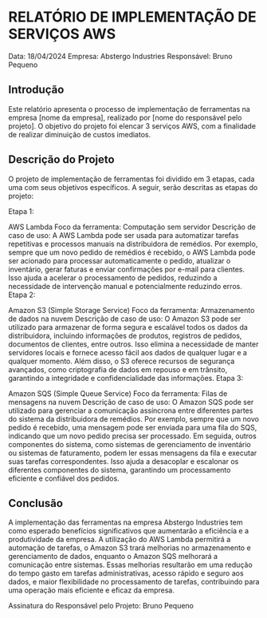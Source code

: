 # RELATÓRIO DE IMPLEMENTAÇÃO DE SERVIÇOS AWS

Data: 18/04/2024
Empresa: Abstergo Industries 
Responsável: Bruno Pequeno

## Introdução
Este relatório apresenta o processo de implementação de ferramentas na empresa [nome da empresa], realizado por [nome do responsável pelo projeto]. O objetivo do projeto foi elencar 3 serviços AWS, com a finalidade de realizar diminuição de custos imediatos.

## Descrição do Projeto
O projeto de implementação de ferramentas foi dividido em 3 etapas, cada uma com seus objetivos específicos. A seguir, serão descritas as etapas do projeto:

Etapa 1:

AWS Lambda
Foco da ferramenta: Computação sem servidor
Descrição de caso de uso: A AWS Lambda pode ser usada para automatizar tarefas repetitivas e processos manuais na distribuidora de remédios. Por exemplo, sempre que um novo pedido de remédios é recebido, o AWS Lambda pode ser acionado para processar automaticamente o pedido, atualizar o inventário, gerar faturas e enviar confirmações por e-mail para clientes. Isso ajuda a acelerar o processamento de pedidos, reduzindo a necessidade de intervenção manual e potencialmente reduzindo erros.
Etapa 2:

Amazon S3 (Simple Storage Service)
Foco da ferramenta: Armazenamento de dados na nuvem
Descrição de caso de uso: O Amazon S3 pode ser utilizado para armazenar de forma segura e escalável todos os dados da distribuidora, incluindo informações de produtos, registros de pedidos, documentos de clientes, entre outros. Isso elimina a necessidade de manter servidores locais e fornece acesso fácil aos dados de qualquer lugar e a qualquer momento. Além disso, o S3 oferece recursos de segurança avançados, como criptografia de dados em repouso e em trânsito, garantindo a integridade e confidencialidade das informações.
Etapa 3:

Amazon SQS (Simple Queue Service)
Foco da ferramenta: Filas de mensagens na nuvem
Descrição de caso de uso: O Amazon SQS pode ser utilizado para gerenciar a comunicação assíncrona entre diferentes partes do sistema da distribuidora de remédios. Por exemplo, sempre que um novo pedido é recebido, uma mensagem pode ser enviada para uma fila do SQS, indicando que um novo pedido precisa ser processado. Em seguida, outros componentes do sistema, como sistemas de gerenciamento de inventário ou sistemas de faturamento, podem ler essas mensagens da fila e executar suas tarefas correspondentes. Isso ajuda a desacoplar e escalonar os diferentes componentes do sistema, garantindo um processamento eficiente e confiável dos pedidos.

## Conclusão
A implementação das ferramentas na empresa Abstergo Industries tem como esperado benefícios significativos que aumentarão a eficiência e a produtividade da empresa. A utilização do AWS Lambda permitirá a automação de tarefas, o Amazon S3 trará melhorias no armazenamento e gerenciamento de dados, enquanto o Amazon SQS melhorará a comunicação entre sistemas. Essas melhorias resultarão em uma redução do tempo gasto em tarefas administrativas, acesso rápido e seguro aos dados, e maior flexibilidade no processamento de tarefas, contribuindo para uma operação mais eficiente e eficaz da empresa.

Assinatura do Responsável pelo Projeto:
    Bruno Pequeno
